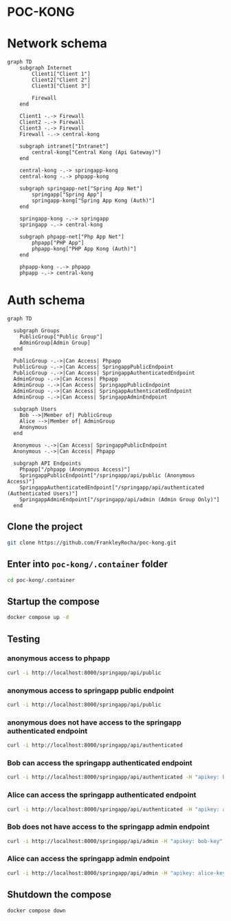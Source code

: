 # POC-KONG

# Network schema

```mermaid
graph TD
    subgraph Internet
        Client1["Client 1"]
        Client2["Client 2"]
        Client3["Client 3"]

        Firewall
    end

    Client1 -.-> Firewall
    Client2 -.-> Firewall
    Client3 -.-> Firewall
    Firewall -.-> central-kong

    subgraph intranet["Intranet"]
        central-kong["Central Kong (Api Gateway)"]
    end

    central-kong -.-> springapp-kong
    central-kong -.-> phpapp-kong

    subgraph springapp-net["Spring App Net"]
        springapp["Spring App"]
        springapp-kong["Spring App Kong (Auth)"]
    end

    springapp-kong -.-> springapp
    springapp -.-> central-kong

    subgraph phpapp-net["Php App Net"]
        phpapp["PHP App"]
        phpapp-kong["PHP App Kong (Auth)"]
    end

    phpapp-kong -.-> phpapp
    phpapp -.-> central-kong
```

# Auth schema

```mermaid
graph TD

  subgraph Groups
    PublicGroup["Public Group"]
    AdminGroup[Admin Group]
  end

  PublicGroup -.->|Can Access| Phpapp
  PublicGroup -.->|Can Access| SpringappPublicEndpoint
  PublicGroup -.->|Can Access| SpringappAuthenticatedEndpoint
  AdminGroup -.->|Can Access| Phpapp
  AdminGroup -.->|Can Access| SpringappPublicEndpoint
  AdminGroup -.->|Can Access| SpringappAuthenticatedEndpoint
  AdminGroup -.->|Can Access| SpringappAdminEndpoint

  subgraph Users
    Bob -->|Member of| PublicGroup
    Alice -->|Member of| AdminGroup
    Anonymous
  end

  Anonymous -.->|Can Access| SpringappPublicEndpoint
  Anonymous -.->|Can Access| Phpapp

  subgraph API Endpoints
    Phpapp["/phpapp (Anonymous Access)"]
    SpringappPublicEndpoint["/springapp/api/public (Anonymous Access)"]
    SpringappAuthenticatedEndpoint["/springapp/api/authenticated (Authenticated Users)"]
    SpringappAdminEndpoint["/springapp/api/admin (Admin Group Only)"]
  end
```

## Clone the project
```bash
git clone https://github.com/FrankleyRocha/poc-kong.git
```

## Enter into `poc-kong/.container` folder
```bash
cd poc-kong/.container
```

## Startup the compose
```bash
docker compose up -d
```

## Testing

### anonymous access to phpapp
```bash
curl -i http://localhost:8000/springapp/api/public
```

### anonymous access to springapp public endpoint
```bash
curl -i http://localhost:8000/springapp/api/public
```

### anonymous does not have access to the springapp authenticated endpoint
```bash
curl -i http://localhost:8000/springapp/api/authenticated
```

### Bob can access the springapp authenticated endpoint
```bash
curl -i http://localhost:8000/springapp/api/authenticated -H "apikey: bob-key"
```

### Alice can access the springapp authenticated endpoint
```bash
curl -i http://localhost:8000/springapp/api/authenticated -H "apikey: alice-key"
```

### Bob does not have access to the springapp admin endpoint
```bash
curl -i http://localhost:8000/springapp/api/admin -H "apikey: bob-key"
```

### Alice can access the springapp admin endpoint
```bash
curl -i http://localhost:8000/springapp/api/admin -H "apikey: alice-key"
```

## Shutdown the compose
```bash
docker compose down
```
